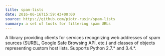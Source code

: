 ```yaml
---
title: spam-lists
date: 2016-06-16T15:59:43+00:00
source: https://github.com/piotr-rusin/spam-lists
summary: a set of tools for filtering spam URLs
---
```


A library providing clients for services recognizing web addresses of spam sources (SURBL, Google Safe Browsing API, etc.) and classes of objects representing custom host lists. Supports Python 2.7.&#42; and 3.4.&#42;.
